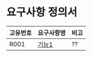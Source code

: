 요구사항 정의서
===============  
  
|고유번호|요구사항명|비고
|---|---|---|
|R001|[기능1]("./specification/R001.md")|??|